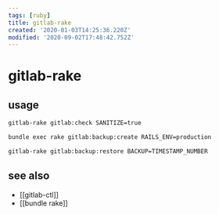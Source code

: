 ```yaml
---
tags: [ruby]
title: gitlab-rake
created: '2020-01-03T14:25:36.220Z'
modified: '2020-09-02T17:48:42.752Z'
---
```


# gitlab-rake

## usage
```sh
gitlab-rake gitlab:check SANITIZE=true

bundle exec rake gitlab:backup:create RAILS_ENV=production

gitlab-rake gitlab:backup:restore BACKUP=TIMESTAMP_NUMBER
```
## see also
- [[gitlab-ctl]]
- [[bundle rake]]
